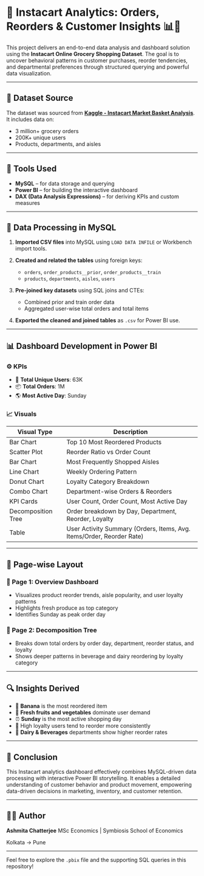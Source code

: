# 🛒 Instacart Analytics: Orders, Reorders & Customer Insights 📊📆

This project delivers an end-to-end data analysis and dashboard solution using the **Instacart Online Grocery Shopping Dataset**. The goal is to uncover behavioral patterns in customer purchases, reorder tendencies, and departmental preferences through structured querying and powerful data visualization.

---

## 📂 Dataset Source

The dataset was sourced from **[Kaggle - Instacart Market Basket Analysis](https://www.kaggle.com/datasets/psparks/instacart-market-basket-analysis)**.
It includes data on:

* 3 million+ grocery orders
* 200K+ unique users
* Products, departments, and aisles

---

## 📄 Tools Used

* **MySQL** – for data storage and querying
* **Power BI** – for building the interactive dashboard
* **DAX (Data Analysis Expressions)** – for deriving KPIs and custom measures

---

## 📅 Data Processing in MySQL

1. **Imported CSV files** into MySQL using `LOAD DATA INFILE` or Workbench import tools.
2. **Created and related the tables** using foreign keys:

   * `orders`, `order_products__prior`, `order_products__train`
   * `products`, `departments`, `aisles`, `users`
3. **Pre-joined key datasets** using SQL joins and CTEs:

   * Combined prior and train order data
   * Aggregated user-wise total orders and total items
4. **Exported the cleaned and joined tables** as `.csv` for Power BI use.

---

## 📊 Dashboard Development in Power BI

### ⚙️ KPIs

* 👤 **Total Unique Users**: 63K
* 📦 **Total Orders**: 1M
* 🌎 **Most Active Day**: Sunday

### 📈 Visuals

| Visual Type        | Description                                                           |
| ------------------ | --------------------------------------------------------------------- |
| Bar Chart          | Top 10 Most Reordered Products                                        |
| Scatter Plot       | Reorder Ratio vs Order Count                                          |
| Bar Chart          | Most Frequently Shopped Aisles                                        |
| Line Chart         | Weekly Ordering Pattern                                               |
| Donut Chart        | Loyalty Category Breakdown                                            |
| Combo Chart        | Department-wise Orders & Reorders                                     |
| KPI Cards          | User Count, Order Count, Most Active Day                              |
| Decomposition Tree | Order breakdown by Day, Department, Reorder, Loyalty                  |
| Table              | User Activity Summary (Orders, Items, Avg. Items/Order, Reorder Rate) |

---

## 📒 Page-wise Layout

### 📄 Page 1: Overview Dashboard

* Visualizes product reorder trends, aisle popularity, and user loyalty patterns
* Highlights fresh produce as top category
* Identifies Sunday as peak order day

### 📔 Page 2: Decomposition Tree

* Breaks down total orders by order day, department, reorder status, and loyalty
* Shows deeper patterns in beverage and dairy reordering by loyalty category

---

## 🔍 Insights Derived

* 🍌 **Banana** is the most reordered item
* 🥝 **Fresh fruits and vegetables** dominate user demand
* ⏰ **Sunday** is the most active shopping day
* 🤝 High loyalty users tend to reorder more consistently
* 🍼 **Dairy & Beverages** departments show higher reorder rates

---

## 🚀 Conclusion

This Instacart analytics dashboard effectively combines MySQL-driven data processing with interactive Power BI storytelling. It enables a detailed understanding of customer behavior and product movement, empowering data-driven decisions in marketing, inventory, and customer retention.

---

## 👩‍💼 Author

**Ashmita Chatterjee**
MSc Economics | Symbiosis School of Economics

Kolkata → Pune

---

Feel free to explore the `.pbix` file and the supporting SQL queries in this repository!

